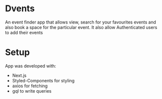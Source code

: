 # Dvents
An event finder app that allows view, search for your favourites events and also book a space for the particular event. It also allow Authenticated users to add their events 

# Setup
App was developed with: 
* Next.js
* Styled-Components for styling
* axios for fetching
* gql to write queries
